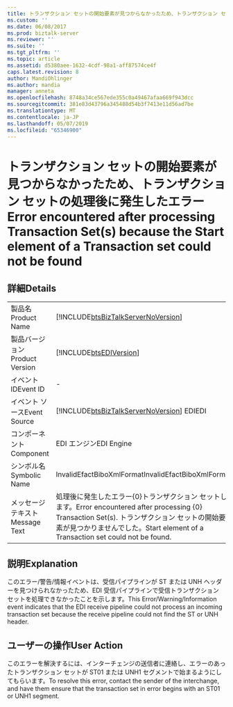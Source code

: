 ```yaml
---
title: トランザクション セットの開始要素が見つからなかったため、トランザクション セットの処理後に発生したエラー |Microsoft Docs
ms.custom: ''
ms.date: 06/08/2017
ms.prod: biztalk-server
ms.reviewer: ''
ms.suite: ''
ms.tgt_pltfrm: ''
ms.topic: article
ms.assetid: d5380aee-1632-4cdf-98a1-aff87574ce4f
caps.latest.revision: 8
author: MandiOhlinger
ms.author: mandia
manager: anneta
ms.openlocfilehash: 8748a34ce567ede355c0a49467afaa669f943dcc
ms.sourcegitcommit: 381e83d43796a345488d54b3f7413e11d56ad7be
ms.translationtype: MT
ms.contentlocale: ja-JP
ms.lasthandoff: 05/07/2019
ms.locfileid: "65346900"
---
```

# <a name="error-encountered-after-processing-transaction-sets-because-the-start-element-of-a-transaction-set-could-not-be-found"></a><span data-ttu-id="3db09-102">トランザクション セットの開始要素が見つからなかったため、トランザクション セットの処理後に発生したエラー</span><span class="sxs-lookup"><span data-stu-id="3db09-102">Error encountered after processing Transaction Set(s) because the Start element of a Transaction set could not be found</span></span>
## <a name="details"></a><span data-ttu-id="3db09-103">詳細</span><span class="sxs-lookup"><span data-stu-id="3db09-103">Details</span></span>  
  
|                 |                                                                                                                   |
|-----------------|-------------------------------------------------------------------------------------------------------------------|
|  <span data-ttu-id="3db09-104">製品名</span><span class="sxs-lookup"><span data-stu-id="3db09-104">Product Name</span></span>   |                [!INCLUDE[btsBizTalkServerNoVersion](../includes/btsbiztalkservernoversion-md.md)]                 |
| <span data-ttu-id="3db09-105">製品バージョン</span><span class="sxs-lookup"><span data-stu-id="3db09-105">Product Version</span></span> |                            [!INCLUDE[btsEDIVersion](../includes/btsediversion-md.md)]                             |
|    <span data-ttu-id="3db09-106">イベント ID</span><span class="sxs-lookup"><span data-stu-id="3db09-106">Event ID</span></span>     |                                                         -                                                         |
|  <span data-ttu-id="3db09-107">イベント ソース</span><span class="sxs-lookup"><span data-stu-id="3db09-107">Event Source</span></span>   |              [!INCLUDE[btsBizTalkServerNoVersion](../includes/btsbiztalkservernoversion-md.md)] <span data-ttu-id="3db09-108">EDI</span><span class="sxs-lookup"><span data-stu-id="3db09-108">EDI</span></span>               |
|    <span data-ttu-id="3db09-109">コンポーネント</span><span class="sxs-lookup"><span data-stu-id="3db09-109">Component</span></span>    |                                                    <span data-ttu-id="3db09-110">EDI エンジン</span><span class="sxs-lookup"><span data-stu-id="3db09-110">EDI Engine</span></span>                                                     |
|  <span data-ttu-id="3db09-111">シンボル名</span><span class="sxs-lookup"><span data-stu-id="3db09-111">Symbolic Name</span></span>  |                                             <span data-ttu-id="3db09-112">InvalidEfactBiboXmlFormat</span><span class="sxs-lookup"><span data-stu-id="3db09-112">InvalidEfactBiboXmlFormat</span></span>                                             |
|  <span data-ttu-id="3db09-113">メッセージ テキスト</span><span class="sxs-lookup"><span data-stu-id="3db09-113">Message Text</span></span>   | <span data-ttu-id="3db09-114">処理後に発生したエラー{0}トランザクション セットします。</span><span class="sxs-lookup"><span data-stu-id="3db09-114">Error encountered after processing {0} Transaction Set(s).</span></span> <span data-ttu-id="3db09-115">トランザクション セットの開始要素が見つかりませんでした。</span><span class="sxs-lookup"><span data-stu-id="3db09-115">Start element of a Transaction set could not be found.</span></span> |
  
## <a name="explanation"></a><span data-ttu-id="3db09-116">説明</span><span class="sxs-lookup"><span data-stu-id="3db09-116">Explanation</span></span>  
 <span data-ttu-id="3db09-117">このエラー/警告/情報イベントは、受信パイプラインが ST または UNH ヘッダーを見つけられなかったため、EDI 受信パイプラインで受信トランザクション セットを処理できなかったことを示します。</span><span class="sxs-lookup"><span data-stu-id="3db09-117">This Error/Warning/Information event indicates that the EDI receive pipeline could not process an incoming transaction set because the receive pipeline could not find the ST or UNH header.</span></span>  
  
## <a name="user-action"></a><span data-ttu-id="3db09-118">ユーザーの操作</span><span class="sxs-lookup"><span data-stu-id="3db09-118">User Action</span></span>  
 <span data-ttu-id="3db09-119">このエラーを解決するには、インターチェンジの送信者に連絡し、エラーのあったトランザクション セットが ST01 または UNH1 セグメントで始まるようにしてもらいます。</span><span class="sxs-lookup"><span data-stu-id="3db09-119">To resolve this error, contact the sender of the interchange, and have them ensure that the transaction set in error begins with an ST01 or UNH1 segment.</span></span>